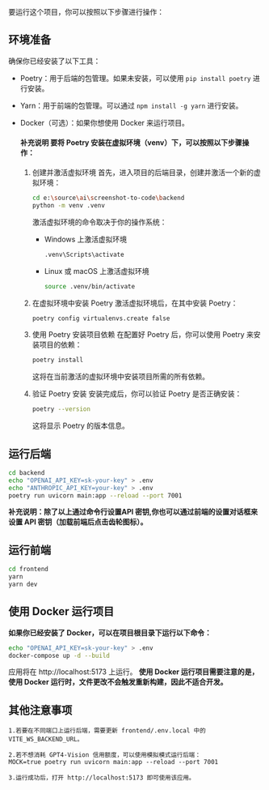 要运行这个项目，你可以按照以下步骤进行操作：

## 环境准备
确保你已经安装了以下工具：
- Poetry：用于后端的包管理。如果未安装，可以使用 `pip install poetry` 进行安装。
- Yarn：用于前端的包管理。可以通过 `npm install -g yarn` 进行安装。
- Docker（可选）：如果你想使用 Docker 来运行项目。

    #### 补充说明 要将 Poetry 安装在虚拟环境（venv）下，可以按照以下步骤操作：
    1. 创建并激活虚拟环境
        首先，进入项目的后端目录，创建并激活一个新的虚拟环境：
        ```bash
        cd e:\source\ai\screenshot-to-code\backend
        python -m venv .venv
        ```
        激活虚拟环境的命令取决于你的操作系统：
        - Windows 上激活虚拟环境
            ```bash
            .venv\Scripts\activate
            ```

        - Linux 或 macOS 上激活虚拟环境
            ```bash
            source .venv/bin/activate
            ```

    2. 在虚拟环境中安装 Poetry
        激活虚拟环境后，在其中安装 Poetry：
        ```bash
        poetry config virtualenvs.create false
        ```

    3. 使用 Poetry 安装项目依赖
        在配置好 Poetry 后，你可以使用 Poetry 来安装项目的依赖：
        ```bash
        poetry install
        ```
        这将在当前激活的虚拟环境中安装项目所需的所有依赖。

    4. 验证 Poetry 安装
        安装完成后，你可以验证 Poetry 是否正确安装：
        ```bash
        poetry --version
        ```
        这将显示 Poetry 的版本信息。

## 运行后端
```bash
cd backend
echo "OPENAI_API_KEY=sk-your-key" > .env
echo "ANTHROPIC_API_KEY=your-key" > .env
poetry run uvicorn main:app --reload --port 7001
```
**补充说明：除了以上通过命令行设置API 密钥,你也可以通过前端的设置对话框来设置 API 密钥（加载前端后点击齿轮图标）。**

## 运行前端
```bash
cd frontend
yarn
yarn dev
```

## 使用 Docker 运行项目
**如果你已经安装了 Docker，可以在项目根目录下运行以下命令：**
```bash
echo "OPENAI_API_KEY=sk-your-key" > .env
docker-compose up -d --build
```
应用将在 http://localhost:5173 上运行。
**使用 Docker 运行项目需要注意的是，使用 Docker 运行时，文件更改不会触发重新构建，因此不适合开发。**

## 其他注意事项
    1.若要在不同端口上运行后端，需要更新 frontend/.env.local 中的 VITE_WS_BACKEND_URL。

    2.若不想消耗 GPT4-Vision 信用额度，可以使用模拟模式运行后端：
    MOCK=true poetry run uvicorn main:app --reload --port 7001
    
    3.运行成功后，打开 http://localhost:5173 即可使用该应用。